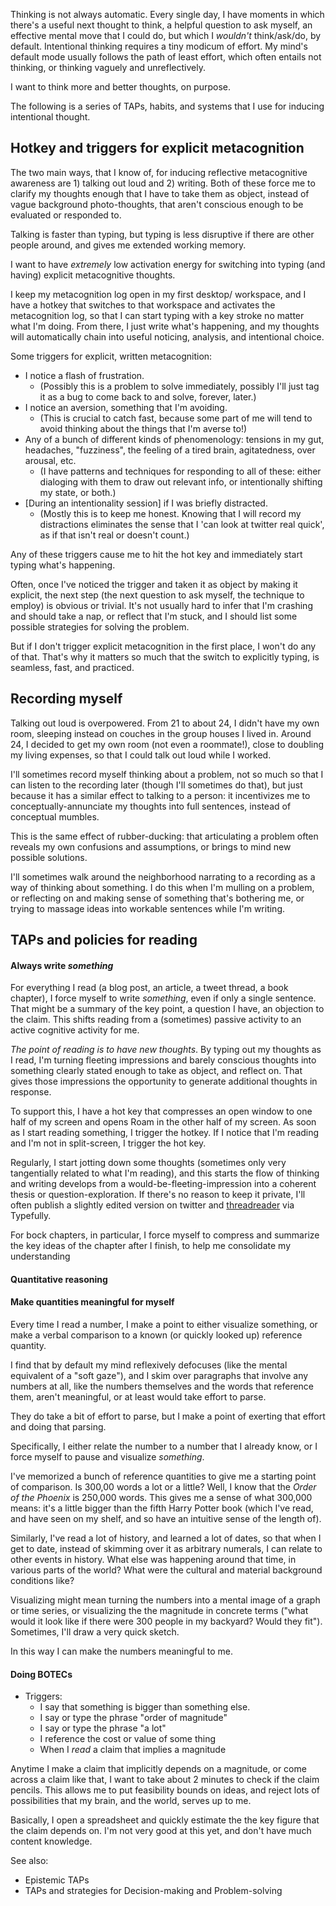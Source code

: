 Thinking is not always automatic. Every single day, I have moments in which there's a useful next thought to think, a helpful question to ask myself, an effective mental move that I could do, but which I *wouldn't* think/ask/do, by default. Intentional thinking requires a tiny modicum of effort. My mind's default mode usually follows the path of least effort, which often entails not thinking, or thinking vaguely and unreflectively.

I want to think more and better thoughts, on purpose.

The following is a series of TAPs, habits, and systems that I use for inducing intentional thought.

## Hotkey and triggers for explicit metacognition

The two main ways, that I know of, for inducing reflective metacognitive awareness are 1) talking out loud and 2) writing. Both of these force me to clarify my thoughts enough that I have to take them as object, instead of vague background photo-thoughts, that aren't conscious enough to be evaluated or responded to.

Talking is faster than typing, but typing is less disruptive if there are other people around, and gives me extended working memory.

I want to have *extremely* low activation energy for switching into typing (and having) explicit metacognitive thoughts.

I keep my metacognition log open in my first desktop/ workspace, and I have a hotkey that switches to that workspace and activates the metacognition log, so that I can start typing with a key stroke no matter what I'm doing. From there, I just write what's happening, and my thoughts will automatically chain into useful noticing, analysis, and intentional choice.

Some triggers for explicit, written metacognition:

* I notice a flash of frustration. 
  * (Possibly this is a problem to solve immediately, possibly I'll just tag it as a bug to come back to and solve, forever, later.)
* I notice an aversion, something that I'm avoiding.
  *  (This is crucial to catch fast, because some part of me will tend to avoid thinking about the things that I'm averse to!)
* Any of a bunch of different kinds of phenomenology: tensions in my gut, headaches, "fuzziness", the feeling of a tired brain, agitatedness, over arousal, etc.
  * (I have patterns and techniques for responding to all of these: either dialoging with them to draw out relevant info, or intentionally shifting my state, or both.)
* [During an intentionality session] if I was briefly distracted. 
  * (Mostly this is to keep me honest. Knowing that I will record my distractions eliminates the sense that I 'can look at twitter real quick', as if that isn't real or doesn't count.)

Any of these triggers cause me to hit the hot key and immediately start typing what's happening.

Often, once I've noticed the trigger and taken it as object by making it explicit, the next step (the next question to ask myself, the technique to employ) is obvious or trivial. It's not usually hard to infer that I'm crashing and should take a nap, or reflect that I'm stuck, and I should list some possible strategies for solving the problem. 

But if I don't trigger explicit metacognition in the first place, I won't do any of that. That's why it matters so much that the switch to explicitly typing, is seamless, fast, and practiced.

## Recording myself

Talking out loud is overpowered. From 21 to about 24, I didn't have my own room, sleeping instead on couches in the group houses I lived in. Around 24, I decided to get my own room (not even a roommate!), close to doubling my living expenses, so that I could talk out loud while I worked. 

I'll sometimes record myself thinking about a problem, not so much so that I can listen to the recording later (though I'll sometimes do that), but just because it has a similar effect to talking to a person: it incentivizes me to conceptually-annunciate my thoughts into full sentences, instead of conceptual mumbles. 

This is the same effect of rubber-ducking: that articulating a problem often reveals my own confusions and assumptions, or brings to mind new possible solutions.

I'll sometimes walk around the neighborhood narrating to a recording as a way of thinking about something. I do this when I'm mulling on a problem, or reflecting on and making sense of something that's bothering me, or trying to massage ideas into workable sentences while I'm writing.

## TAPs and policies for reading

#### Always write *something*

For everything I read (a blog post, an article, a tweet thread, a book chapter), I force myself to write *something*, even if only a single sentence. That might be a summary of the key point, a question I have, an objection to the claim. This shifts reading from a (sometimes) passive activity to an active cognitive activity for me. 

*The point of reading is to have new thoughts*. By typing out my thoughts as I read, I'm turning fleeting impressions and barely conscious thoughts into something clearly stated enough to take as object, and reflect on. That gives those impressions the opportunity to generate additional thoughts in response.

To support this, I have a hot key that compresses an open window to one half of my screen and opens Roam in the other half of my screen. As soon as I start reading something, I trigger the hotkey. If I notice that I'm reading and I'm not in split-screen, I trigger the hot key.

Regularly, I start jotting down some thoughts (sometimes only very tangentially related to what I'm reading), and this starts the flow of thinking and writing develops from a would-be-fleeting-impression into a coherent thesis or question-exploration. If there's no reason to keep it private, I'll often publish a slightly edited version on twitter and [threadreader](https://threadreaderapp.com/) via Typefully.

For bock chapters, in particular, I force myself to compress and summarize the key ideas of the chapter after I finish, to help me consolidate my understanding

#### Quantitative reasoning

#### Make quantities meaningful for myself

Every time I read a number, I make a point to either visualize something, or make a verbal comparison to a known (or quickly looked up) reference quantity. 

I find that by default my mind reflexively defocuses (like the mental equivalent of a "soft gaze"), and I skim over paragraphs that involve any numbers at all, like the numbers themselves and the words that reference them, aren't meaningful, or at least would take effort to parse. 

They do take a bit of effort to parse, but I make a point of exerting that effort and doing that parsing. 

Specifically, I either relate the number to a number that I already know, or I force myself to pause and visualize *something*.

I've memorized a bunch of reference quantities to give me a starting point of comparison. Is 300,00 words a lot or a little? Well, I know that the *Order of the Phoenix* is 250,000 words. This gives me a sense of what 300,000 means: it's a little bigger than the fifth Harry Potter book (which I've read, and have seen on my shelf, and so have an intuitive sense of the length of).

Similarly, I've read a lot of history, and learned a lot of dates, so that when I get to date, instead of skimming over it as arbitrary numerals, I can relate to other events in history. What else was happening around that time, in various parts of the world? What were the cultural and material background conditions like?

Visualizing might mean turning the numbers into a mental image of a graph or time series, or visualizing the the magnitude in concrete terms ("what would it look like if there were 300 people in my backyard? Would they fit"). Sometimes, I'll draw a very quick sketch.

In this way I can make the numbers meaningful to me.

#### Doing BOTECs

* Triggers: 
  * I say that something is bigger than something else.
  * I say or type the phrase "order of magnitude"
  * I say or type the phrase "a lot"
  * I reference the cost or value of some thing 
  * When I *read* a claim that implies a magnitude

Anytime I make a claim that implicitly depends on a magnitude, or come across a claim like that, I want to take about 2 minutes to check if the claim pencils. This allows me to put feasibility bounds on ideas, and reject lots of possibilities that my brain, and the world, serves up to me.

Basically, I open a spreadsheet and quickly estimate the the key figure that the claim depends on. I'm not very good at this yet, and don't have much content knowledge. 



See also:

* Epistemic TAPs <to fill in>
* TAPs and strategies for Decision-making and Problem-solving <to fill in>







